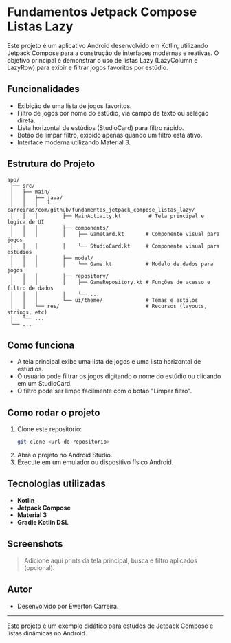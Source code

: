 # Fundamentos Jetpack Compose Listas Lazy

Este projeto é um aplicativo Android desenvolvido em Kotlin, utilizando Jetpack Compose para a construção de interfaces modernas e reativas. O objetivo principal é demonstrar o uso de listas Lazy (LazyColumn e LazyRow) para exibir e filtrar jogos favoritos por estúdio.

## Funcionalidades

- Exibição de uma lista de jogos favoritos.
- Filtro de jogos por nome do estúdio, via campo de texto ou seleção direta.
- Lista horizontal de estúdios (StudioCard) para filtro rápido.
- Botão de limpar filtro, exibido apenas quando um filtro está ativo.
- Interface moderna utilizando Material 3.

## Estrutura do Projeto

```
app/
 ├── src/
 │   ├── main/
 │   │   ├── java/
 │   │   │   └── carreiras/com/github/fundamentos_jetpack_compose_listas_lazy/
 │   │   │        ├── MainActivity.kt         # Tela principal e lógica de UI
 │   │   │        ├── components/
 │   │   │        │    ├── GameCard.kt       # Componente visual para jogos
 │   │   │        │    └── StudioCard.kt     # Componente visual para estúdios
 │   │   │        ├── model/
 │   │   │        │    └── Game.kt           # Modelo de dados para jogos
 │   │   │        ├── repository/
 │   │   │        │    ├── GameRepository.kt # Funções de acesso e filtro de dados
 │   │   │        │    └── ...
 │   │   │        └── ui/theme/              # Temas e estilos
 │   │   └── res/                            # Recursos (layouts, strings, etc)
 │   └── ...
 └── ...
```

## Como funciona

- A tela principal exibe uma lista de jogos e uma lista horizontal de estúdios.
- O usuário pode filtrar os jogos digitando o nome do estúdio ou clicando em um StudioCard.
- O filtro pode ser limpo facilmente com o botão "Limpar filtro".

## Como rodar o projeto

1. Clone este repositório:
   ```sh
   git clone <url-do-repositorio>
   ```
2. Abra o projeto no Android Studio.
3. Execute em um emulador ou dispositivo físico Android.

## Tecnologias utilizadas
- **Kotlin**
- **Jetpack Compose**
- **Material 3**
- **Gradle Kotlin DSL**

## Screenshots

> Adicione aqui prints da tela principal, busca e filtro aplicados (opcional).

## Autor
- Desenvolvido por Ewerton Carreira.

---

Este projeto é um exemplo didático para estudos de Jetpack Compose e listas dinâmicas no Android.

